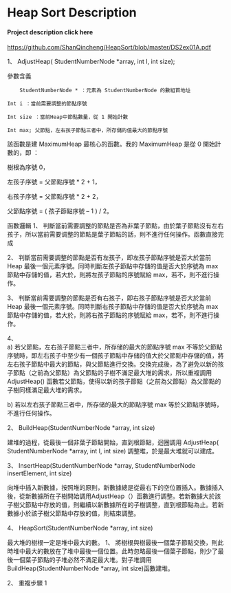 # Heap Sort Description

#### Project description click here
https://github.com/ShanQincheng/HeapSort/blob/master/DS2ex01A.pdf


1、	AdjustHeap( StudentNumberNode *array, int I, int size);

參數含義

		StudentNumberNode * ：元素為 StudentNumberNode 的數組首地址
    
	Int i ：當前需要調整的節點序號
  
	Int size ：當前Heap中節點數量，從 1 開始計數	

	Int max; 父節點，左右孩子節點三者中，所存儲的值最大的節點序號
  
該函數是建 MaximumHeap 最核心的函數。我的 MaximumHeap 是從 0 開始計數的，即 ：

樹根為序號 0，

左孩子序號 = 父節點序號 * 2 + 1，

右孩子序號 = 父節點序號 * 2 + 2，

父節點序號 = ( 孩子節點序號 – 1 )  /  2。 

函數邏輯
1、	判斷當前需要調整的節點是否為非葉子節點，由於葉子節點沒有左右孩子，所以當前需要调整的節點是葉子節點的話，則不進行任何操作。函數直接完成

2、	判斷當前需要調整的節點是否有左孩子，即左孩子節點序號是否大於當前Heap 最後一個元素序號。同時判斷左孩子節點中存儲的值是否大於序號為 max 節點中存儲的值，若大於，則將左孩子節點的序號賦給 max，若不，則不進行操作。

3、	判斷當前需要調整的節點是否有右孩子，即右孩子節點序號是否大於當前Heap 最後一個元素序號。同時判斷右孩子節點中存儲的值是否大於序號為 max 節點中存儲的值，若大於，則將右孩子節點的序號賦給 max，若不，則不進行操作。

4、	
a)	若父節點，左右孩子節點三者中，所存储的最大的節點序號 max 不等於父節點序號時，即左右孩子中至少有一個孩子節點中存储的值大於父節點中存儲的值，將左右孩子節點中最大的節點，與父節點進行交換。交換完成後，為了避免以新的孩子節點（之前為父節點）為父節點的子樹不滿足最大堆的需求，所以重複調用AdjustHeap() 函數若父節點，使得以新的孩子節點（之前為父節點）為父節點的子樹同樣滿足最大堆的需求。

b)	若以左右孩子節點三者中，所存储的最大的節點序號 max 等於父節點序號時，不進行任何操作。

	
2、	BuildHeap(StudentNumberNode *array, int size)

建堆的過程，從最後一個非葉子節點開始，直到根節點，迴圈調用 AdjustHeap( StudentNumberNode *array, int I, int size) 調整堆，於是最大堆就可以建成。

3、	InsertHeap(StudentNumberNode *array, StudentNumberNode insertElement, int size)

向堆中插入新數據，按照堆的原則，新數據總是從最右下的空位置插入。數據插入後，從新數據所在子樹開始調用AdjustHeap（）函數進行調整。若新數據大於該子樹父節點中存放的值，則繼續以新數據所在的子樹調整，直到根節點為止。若新數據小於該子樹父節點中存放的值，則結束調整。

4、	HeapSort(StudentNumberNode *array, int size)

最大堆的樹根一定是堆中最大的數。
1、	將樹根與樹最後一個葉子節點交換，則此時堆中最大的數放在了堆中最後一個位置。此時忽略最後一個葉子節點，則少了最後一個葉子節點的子堆必然不滿足最大堆。對子堆調用BuildHeap(StudentNumberNode *array, int size)函數建堆。

2、	重複步驟 1



